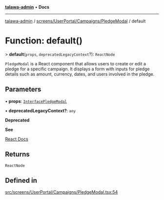 [**talawa-admin**](../../../../../README.md) • **Docs**

***

[talawa-admin](../../../../../modules.md) / [screens/UserPortal/Campaigns/PledgeModal](../README.md) / default

# Function: default()

\> **default**(`props`, `deprecatedLegacyContext`?): `ReactNode`

`PledgeModal` is a React component that allows users to create or edit a pledge for a specific campaign.
It displays a form with inputs for pledge details such as amount, currency, dates, and users involved in the pledge.

## Parameters

• **props**: [`InterfacePledgeModal`](../interfaces/InterfacePledgeModal.md)

• **deprecatedLegacyContext?**: `any`

**Deprecated**

**See**

[React Docs](https://legacy.reactjs.org/docs/legacy-context.html#referencing-context-in-lifecycle-methods)

## Returns

`ReactNode`

## Defined in

[src/screens/UserPortal/Campaigns/PledgeModal.tsx:54](https://github.com/PalisadoesFoundation/talawa-admin/blob/c49a58cefb47697eb25ed53aa1ef6d685c772d3e/src/screens/UserPortal/Campaigns/PledgeModal.tsx#L54)
